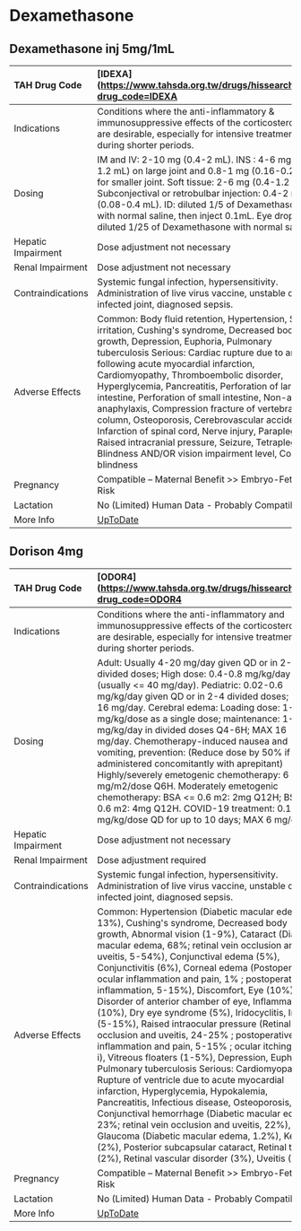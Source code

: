 # Dexamethasone

## Dexamethasone inj 5mg/1mL

| TAH Drug Code      | [IDEXA](https://www.tahsda.org.tw/drugs/hissearch.php?drug_code=IDEXA                                                                                                                                                                                                                                                                                                                                                                                                                                                                                                                                                                                   |
|:-------------------|:--------------------------------------------------------------------------------------------------------------------------------------------------------------------------------------------------------------------------------------------------------------------------------------------------------------------------------------------------------------------------------------------------------------------------------------------------------------------------------------------------------------------------------------------------------------------------------------------------------------------------------------------------------|
| Indications        | Conditions where the anti-inflammatory & immunosuppressive effects of the corticosteroids are desirable, especially for intensive treatment during shorter periods.                                                                                                                                                                                                                                                                                                                                                                                                                                                                                     |
| Dosing             | IM and IV: 2-10 mg (0.4-2 mL). INS : 4-6 mg (0.8-1.2 mL) on large joint and 0.8-1 mg (0.16-0.2 mL) for smaller joint. Soft tissue: 2-6 mg (0.4-1.2 mL). Subconjectival or retrobulbar injection: 0.4-2 mg (0.08-0.4 mL). ID: diluted 1/5 of Dexamethasone with normal saline, then inject 0.1mL. Eye drops: diluted 1/25 of Dexamethasone with normal saline.                                                                                                                                                                                                                                                                                           |
| Hepatic Impairment | Dose adjustment not necessary                                                                                                                                                                                                                                                                                                                                                                                                                                                                                                                                                                                                                           |
| Renal Impairment   | Dose adjustment not necessary                                                                                                                                                                                                                                                                                                                                                                                                                                                                                                                                                                                                                           |
| Contraindications  | Systemic fungal infection, hypersensitivity. Administration of live virus vaccine, unstable or infected joint, diagnosed sepsis.                                                                                                                                                                                                                                                                                                                                                                                                                                                                                                                        |
| Adverse Effects    | Common: Body fluid retention, Hypertension, Skin irritation, Cushing's syndrome, Decreased body growth, Depression, Euphoria, Pulmonary tuberculosis Serious: Cardiac rupture due to and following acute myocardial infarction, Cardiomyopathy, Thromboembolic disorder, Hyperglycemia, Pancreatitis, Perforation of large intestine, Perforation of small intestine, Non-allergic anaphylaxis, Compression fracture of vertebral column, Osteoporosis, Cerebrovascular accident, Infarction of spinal cord, Nerve injury, Paraplegia, Raised intracranial pressure, Seizure, Tetraplegia, Blindness AND/OR vision impairment level, Cortical blindness |
| Pregnancy          | Compatible – Maternal Benefit >> Embryo-Fetal Risk                                                                                                                                                                                                                                                                                                                                                                                                                                                                                                                                                                                                      |
| Lactation          | No (Limited) Human Data - Probably Compatible                                                                                                                                                                                                                                                                                                                                                                                                                                                                                                                                                                                                           |
| More Info          | [UpToDate](https://www.uptodate.com/contents/dexamethasone-drug-information)                                                                                                                                                                                                                                                                                                                                                                                                                                                                                                                                                                            |

## Dorison 4mg

| TAH Drug Code      | [ODOR4](https://www.tahsda.org.tw/drugs/hissearch.php?drug_code=ODOR4                                                                                                                                                                                                                                                                                                                                                                                                                                                                                                                                                                                                                                                                                                                                                                                                                                                                                                                                                                                                                                                                         |
|:-------------------|:----------------------------------------------------------------------------------------------------------------------------------------------------------------------------------------------------------------------------------------------------------------------------------------------------------------------------------------------------------------------------------------------------------------------------------------------------------------------------------------------------------------------------------------------------------------------------------------------------------------------------------------------------------------------------------------------------------------------------------------------------------------------------------------------------------------------------------------------------------------------------------------------------------------------------------------------------------------------------------------------------------------------------------------------------------------------------------------------------------------------------------------------|
| Indications        | Conditions where the anti-inflammatory and immunosuppressive effects of the corticosteroids are desirable, especially for intensive treatment during shorter periods.                                                                                                                                                                                                                                                                                                                                                                                                                                                                                                                                                                                                                                                                                                                                                                                                                                                                                                                                                                         |
| Dosing             | Adult: Usually 4-20 mg/day given QD or in 2-4 divided doses; High dose: 0.4-0.8 mg/kg/day (usually <= 40 mg/day). Pediatric: 0.02-0.6 mg/kg/day given QD or in 2-4 divided doses; MAX 16 mg/day. Cerebral edema: Loading dose: 1-2 mg/kg/dose as a single dose; maintenance: 1-2 mg/kg/day in divided doses Q4-6H; MAX 16 mg/day. Chemotherapy-induced nausea and vomiting, prevention: (Reduce dose by 50% if administered concomitantly with aprepitant) Highly/severely emetogenic chemotherapy: 6 mg/m2/dose Q6H. Moderately emetogenic chemotherapy: BSA <= 0.6 m2: 2mg Q12H; BSA > 0.6 m2: 4mg Q12H. COVID-19 treatment: 0.15-0.3 mg/kg/dose QD for up to 10 days; MAX 6 mg/dose.                                                                                                                                                                                                                                                                                                                                                                                                                                                       |
| Hepatic Impairment | Dose adjustment not necessary                                                                                                                                                                                                                                                                                                                                                                                                                                                                                                                                                                                                                                                                                                                                                                                                                                                                                                                                                                                                                                                                                                                 |
| Renal Impairment   | Dose adjustment required                                                                                                                                                                                                                                                                                                                                                                                                                                                                                                                                                                                                                                                                                                                                                                                                                                                                                                                                                                                                                                                                                                                      |
| Contraindications  | Systemic fungal infection, hypersensitivity. Administration of live virus vaccine, unstable or infected joint, diagnosed sepsis.                                                                                                                                                                                                                                                                                                                                                                                                                                                                                                                                                                                                                                                                                                                                                                                                                                                                                                                                                                                                              |
| Adverse Effects    | Common: Hypertension (Diabetic macular edema, 13%), Cushing's syndrome, Decreased body growth, Abnormal vision (1-9%), Cataract (Diabetic macular edema, 68%; retinal vein occlusion and uveitis, 5-54%), Conjunctival edema (5%), Conjunctivitis (6%), Corneal edema (Postoperative ocular inflammation and pain, 1% ; postoperative inflammation, 5-15%), Discomfort, Eye (10%), Disorder of anterior chamber of eye, Inflammation (10%), Dry eye syndrome (5%), Iridocyclitis, Iritis (5-15%), Raised intraocular pressure (Retinal vein occlusion and uveitis, 24-25% ; postoperative inflammation and pain, 5-15% ; ocular itching, 3% i), Vitreous floaters (1-5%), Depression, Euphoria, Pulmonary tuberculosis Serious: Cardiomyopathy, Rupture of ventricle due to acute myocardial infarction, Hyperglycemia, Hypokalemia, Pancreatitis, Infectious disease, Osteoporosis, Conjunctival hemorrhage (Diabetic macular edema, 23%; retinal vein occlusion and uveitis, 22%), Glaucoma (Diabetic macular edema, 1.2%), Keratitis (2%), Posterior subcapsular cataract, Retinal tear (2%), Retinal vascular disorder (3%), Uveitis (2%) |
| Pregnancy          | Compatible – Maternal Benefit >> Embryo-Fetal Risk                                                                                                                                                                                                                                                                                                                                                                                                                                                                                                                                                                                                                                                                                                                                                                                                                                                                                                                                                                                                                                                                                            |
| Lactation          | No (Limited) Human Data - Probably Compatible                                                                                                                                                                                                                                                                                                                                                                                                                                                                                                                                                                                                                                                                                                                                                                                                                                                                                                                                                                                                                                                                                                 |
| More Info          | [UpToDate](https://www.uptodate.com/contents/dexamethasone-drug-information)                                                                                                                                                                                                                                                                                                                                                                                                                                                                                                                                                                                                                                                                                                                                                                                                                                                                                                                                                                                                                                                                  |

